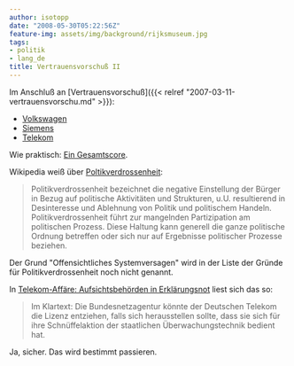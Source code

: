 ```yaml
---
author: isotopp
date: "2008-05-30T05:22:56Z"
feature-img: assets/img/background/rijksmuseum.jpg
tags:
- politik
- lang_de
title: Vertrauensvorschuß II
---
```

Im Anschluß an 
[Vertrauensvorschuß]({{< relref "2007-03-11-vertrauensvorschu.md" >}}):

- [Volkswagen](http://de.wikipedia.org/wiki/VW-Korruptionsaffäre)
- [Siemens](http://de.wikipedia.org/wiki/Arbeitsgemeinschaft_Unabhängiger_Betriebsangehöriger)
- [Telekom](http://www.spiegel.de/politik/deutschland/0,1518,556456,00.html)

Wie praktisch:
[Ein Gesamtscore](http://www.spiegel.de/politik/deutschland/0,1518,556456,00.html).

Wikipedia weiß über 
[Poltikverdrossenheit](http://de.wikipedia.org/wiki/Politikverdrossenheit): 

> Politikverdrossenheit bezeichnet die negative Einstellung der Bürger in
> Bezug auf politische Aktivitäten und Strukturen, u.U. resultierend in
> Desinteresse und Ablehnung von Politik und politischem Handeln.
> Politikverdrossenheit führt zur mangelnden Partizipation am politischen
> Prozess. Diese Haltung kann generell die ganze politische Ordnung
> betreffen oder sich nur auf Ergebnisse politischer Prozesse beziehen.

Der Grund "Offensichtliches Systemversagen" wird in der Liste der Gründe für
Politikverdrossenheit noch nicht genannt.

In 
[Telekom-Affäre: Aufsichtsbehörden in Erklärungsnot](http://www.heise.de/newsticker/Telekom-Affaere-Aufsichtsbehoerden-in-Erklaerungsnot--/meldung/108768)
liest sich das so:

> Im Klartext: Die Bundesnetzagentur könnte der Deutschen Telekom die Lizenz
> entziehen, falls sich herausstellen sollte, dass sie sich für ihre
> Schnüffelaktion der staatlichen Überwachungstechnik bedient hat.

Ja, sicher. Das wird bestimmt passieren.
